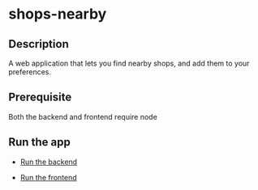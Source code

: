 # shops-nearby

## Description

A web application that lets you find nearby shops, and add them to your preferences.

## Prerequisite

Both the backend and frontend require node

## Run the app

* [Run the backend](backend/README.md)

* [Run the frontend](frontend/README.md)
